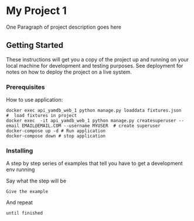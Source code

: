 # My Project 1

One Paragraph of project description goes here

## Getting Started

These instructions will get you a copy of the project up and running on your local machine for development and testing purposes. See deployment for notes on how to deploy the project on a live system.

### Prerequisites

How to use application:

```
docker exec api_yamdb_web_1 python manage.py loaddata fixtures.json   #  load fixtures in project
docker exec  -it api_yamdb_web_1 python manage.py createsuperuser --email EMAIL@EMAIL.COM --username MYUSER  # create superuser
docker-compose up -d # Run application
docker-compose down # stop application

```

### Installing

A step by step series of examples that tell you have to get a development env running

Say what the step will be

```
Give the example
```

And repeat

```
until finished
